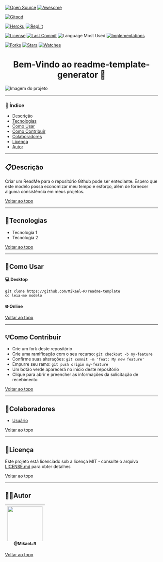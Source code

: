[![Open Source](https://badges.frapsoft.com/os/v1/open-source.svg?v=103)](https://opensource.org/) [![Awesome](https://cdn.rawgit.com/sindresorhus/awesome/d7305f38d29fed78fa85652e3a63e154dd8e8829/media/badge.svg)](https://github.com/sindresorhus/awesome)

[![Gitpod](https://gitpod.io/button/open-in-gitpod.svg)](https://gitpod.io/#https://github.com/Mikael-R/readme-template)

[![Heroku](https://img.shields.io/badge/CI-%E2%9C%93-green.svg?logo=heroku&colorA=79589f&logoColor=white)](https://heroku.com) [![Repl.it](https://repl.it/badge/github/Mikael-R/readme-template)](https://repl.it)

[![License](https://img.shields.io/github/license/Mikael-R/readme-template)](LICENSE.md) [![Last Commit](https://img.shields.io/github/last-commit/Mikael-R/readme-template)](https://github.com/Mikael-R/readme-template/commits/) ![Language Most Used](https://img.shields.io/github/languages/top/Mikael-R/readme-template) [![Implementations](https://img.shields.io/badge/%F0%9F%92%A1-implementations-8C8E93.svg?style=flat)](https://github.com/Mikael-R/readme-template/issues)

[![Forks](https://img.shields.io/github/forks/Mikael-R/readme-template?style=social)](https://github.com/Mikael-R/readme-template/network/members) [![Stars](https://img.shields.io/github/stars/Mikael-R/readme-template?style=social)](https://github.com/Mikael-R/readme-template/stargazers) [![Watches](https://img.shields.io/github/watchers/Mikael-R/readme-template?style=social)](https://github.com/Mikael-R/readme-template/watchers)


<h1 align="center">Bem-Vindo ao readme-template-generator 👋</h1>

![Imagem do projeto](project-image-url)

---

### 🔎 Índice

- [Descrição](#descrição)
- [Tecnologias](#tecnologias)
- [Como Usar](#como-usar)
- [Como Contribuir](#como-contribuir)
- [Colaboradores](#colaboradores)
- [Licença](#licença)
- [Autor](#autor)

---

## 📋Descrição

Criar um ReadMe para o repositório Github pode ser entediante. Espero que este modelo possa economizar meu tempo e esforço, além de fornecer alguma consistência em meus projetos.

[Voltar ao topo](#leia-me-modelo)

---

## 🚀Tecnologias

- Tecnologia 1
- Tecnologia 2

[Voltar ao topo](#leia-me-modelo)

---

## 🤔Como Usar

#### 💻 Desktop
```
git clone https://github.com/Mikael-R/readme-template
cd leia-me modelo
```

#### 🌐 Online


[Voltar ao topo](#leia-me-modelo)

---

## 💡Como Contribuir

- Crie um fork deste repositório
- Crie uma ramificação com o seu recurso: `git checkout -b my-feature`
- Confirme suas alterações: `git commit -m 'feat: My new feature'`
- Empurre seu ramo: `git push origin my-feature`
- Um botão verde aparecerá no início deste repositório
- Clique para abrir e preencher as informações da solicitação de recebimento

[Voltar ao topo](#leia-me-modelo)

---

## 🤝Colaboradores

- [Usuário](https://github.com/User)

[Voltar ao topo](#leia-me-modelo)

---

## 📜Licença

Este projeto está licenciado sob a licença MIT - consulte o arquivo [LICENSE.md](LICENSE.md) para obter detalhes

[Voltar ao topo](#leia-me-modelo)

---

## 👨‍💻Autor

| [<img src="https://user-images.githubusercontent.com/60241602/80879315-3b866a00-8c92-11ea-8ec7-2d722eb8e845.png" width=115><br><sub>@Mikael-R</sub>](https://github.com/Mikael-R) |
| :---: |

[Voltar ao topo](#leia-me-modelo)
